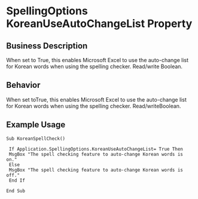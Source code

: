 # SpellingOptions KoreanUseAutoChangeList Property

## Business Description
When set to True, this enables Microsoft Excel to use the auto-change list for Korean words when using the spelling checker. Read/write Boolean.

## Behavior
When set toTrue, this enables Microsoft Excel to use the auto-change list for Korean words when using the spelling checker. Read/writeBoolean.

## Example Usage
```vba
Sub KoreanSpellCheck() 
 
 If Application.SpellingOptions.KoreanUseAutoChangeList= True Then 
 MsgBox "The spell checking feature to auto-change Korean words is on." 
 Else 
 MsgBox "The spell checking feature to auto-change Korean words is off." 
 End If 
 
End Sub
```